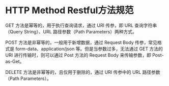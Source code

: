 # HTTP Method Restful方法规范

GET 方法是幂等的，用于执行查询请求，通过 URI 传参，即 URL 查询字符串（Query String）、URL 路径参数（Path Parameters）两种方式。

POST 方法是非幂等的，一般用于新增数据，通过 Request Body 传参，常见格式是 form-data、application/json 等。但是当参数过多，无法通过 GET 方法的 URI 进行传输时，则可以通过 Post 方法的 Request Body 来传输参数，即 Post-as-Get。

DELETE 方法是非幂等的，且仅用于删除的，通过 URI 传参中的 URL 路径参数（Path Parameters）。